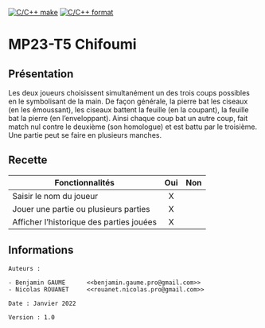 [![C/C++ make](https://github.com/btssn-lasalle84/MP23-T5/actions/workflows/c-cpp.yml/badge.svg?branch=develop)](https://github.com/btssn-lasalle84/MP23-T5/actions/workflows/c-cpp.yml) [![C/C++ format](https://github.com/btssn-lasalle84/MP23-T5/actions/workflows/cppformat.yml/badge.svg?branch=develop)](https://github.com/btssn-lasalle84/MP23-T5/actions/workflows/cppformat.yml)

# MP23-T5 Chifoumi


## Présentation

Les deux joueurs choisissent simultanément un des trois coups possibles en le symbolisant de la main.
De façon générale, la pierre bat les ciseaux (en les émoussant), les ciseaux battent la feuille (en la
coupant), la feuille bat la pierre (en l’enveloppant). Ainsi chaque coup bat un autre coup, fait match nul
contre le deuxième (son homologue) et est battu par le troisième. Une partie peut se faire en plusieurs manches.

## Recette

|Fonctionnalités                          |Oui|Non|
|-----------------------------------------|:-:|:-:|
|Saisir le nom du joueur                  | X |   |
|Jouer une partie ou plusieurs parties    | X |   |
|Afficher l’historique des parties jouées | X |   |

## Informations

    Auteurs :

    - Benjamin GAUME      <<benjamin.gaume.pro@gmail.com>>
    - Nicolas ROUANET     <<rouanet.nicolas.pro@gmail.com>>

    Date : Janvier 2022

    Version : 1.0